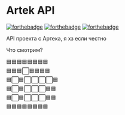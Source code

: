 # Artek API
[![forthebadge](https://forthebadge.com/images/badges/ages-12.svg)](https://forthebadge.com)
[![forthebadge](https://forthebadge.com/images/badges/built-with-love.svg)](https://forthebadge.com)
[![forthebadge](https://forthebadge.com/images/badges/made-with-go.svg)](https://forthebadge.com)

API проекта с Артека, я хз если честно

Что смотрим?

🟦🟦🟦🟦🟦🟦🟦🟦\
🟦🟦🟦⬜🟦🟦🟦🟦\
🟦⬜🟦⬜⬜⬜⬜🟦\
🟦⬜🟦⬜⬜⬜🟦🟦\
🟦⬜🟦⬜⬜⬜🟦🟦\
🟦🟦🟦🟦🟦🟦🟦🟦
